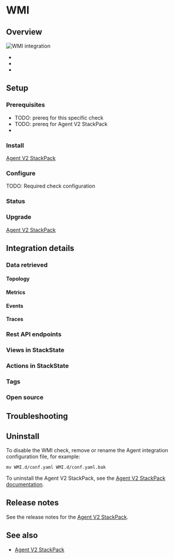 # WMI

## Overview



![WMI integration](/.gitbook/assets/stackpack-agent-WMI.png)

* 
* 
* 

## Setup

### Prerequisites

* TODO: prereq for this specific check
* TODO: prereq for Agent V2 StackPack
*

### Install

[Agent V2 StackPack](/stackpacks/integrations/agent.md)

### Configure

TODO: Required check configuration

### Status

### Upgrade

[Agent V2 StackPack](/stackpacks/integrations/agent.md)

## Integration details

### Data retrieved

#### Topology

#### Metrics

#### Events

#### Traces

### Rest API endpoints

### Views in StackState

### Actions in StackState

### Tags

### Open source

## Troubleshooting

## Uninstall

To disable the WMI check, remove or rename the Agent integration configuration file, for example:

```buildoutcfg
mv WMI.d/conf.yaml WMI.d/conf.yaml.bak
```

To uninstall the Agent V2 StackPack, see the [Agent V2 StackPack documentation](/stackpacks/integrations/agent.md).

## Release notes

See the release notes for the [Agent V2 StackPack](/stackpacks/integrations/agent.md).

## See also

* [Agent V2 StackPack](/stackpacks/integrations/agent.md)

